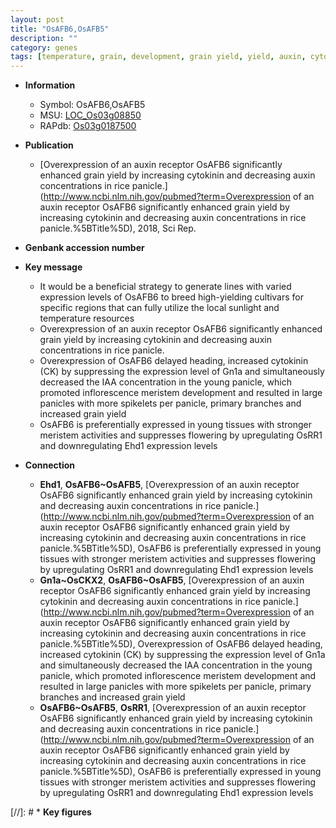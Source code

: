 ```yaml
---
layout: post
title: "OsAFB6,OsAFB5"
description: ""
category: genes
tags: [temperature, grain, development, grain yield, yield, auxin, cytokinin, meristem, inflorescence, iaa, IAA, spikelets per panicle]
---
```


* **Information**  
    + Symbol: OsAFB6,OsAFB5  
    + MSU: [LOC_Os03g08850](http://rice.uga.edu/cgi-bin/ORF_infopage.cgi?orf=LOC_Os03g08850)  
    + RAPdb: [Os03g0187500](https://rapdb.dna.affrc.go.jp/locus/?name=Os03g0187500)  

* **Publication**  
    + [Overexpression of an auxin receptor OsAFB6 significantly enhanced grain yield by increasing cytokinin and decreasing auxin concentrations in rice panicle.](http://www.ncbi.nlm.nih.gov/pubmed?term=Overexpression of an auxin receptor OsAFB6 significantly enhanced grain yield by increasing cytokinin and decreasing auxin concentrations in rice panicle.%5BTitle%5D), 2018, Sci Rep.

* **Genbank accession number**  

* **Key message**  
    + It would be a beneficial strategy to generate lines with varied expression levels of OsAFB6 to breed high-yielding cultivars for specific regions that can fully utilize the local sunlight and temperature resources
    + Overexpression of an auxin receptor OsAFB6 significantly enhanced grain yield by increasing cytokinin and decreasing auxin concentrations in rice panicle.
    + Overexpression of OsAFB6 delayed heading, increased cytokinin (CK) by suppressing the expression level of Gn1a and simultaneously decreased the IAA concentration in the young panicle, which promoted inflorescence meristem development and resulted in large panicles with more spikelets per panicle, primary branches and increased grain yield
    + OsAFB6 is preferentially expressed in young tissues with stronger meristem activities and suppresses flowering by upregulating OsRR1 and downregulating Ehd1 expression levels

* **Connection**  
    + __Ehd1__, __OsAFB6~OsAFB5__, [Overexpression of an auxin receptor OsAFB6 significantly enhanced grain yield by increasing cytokinin and decreasing auxin concentrations in rice panicle.](http://www.ncbi.nlm.nih.gov/pubmed?term=Overexpression of an auxin receptor OsAFB6 significantly enhanced grain yield by increasing cytokinin and decreasing auxin concentrations in rice panicle.%5BTitle%5D),  OsAFB6 is preferentially expressed in young tissues with stronger meristem activities and suppresses flowering by upregulating OsRR1 and downregulating Ehd1 expression levels
    + __Gn1a~OsCKX2__, __OsAFB6~OsAFB5__, [Overexpression of an auxin receptor OsAFB6 significantly enhanced grain yield by increasing cytokinin and decreasing auxin concentrations in rice panicle.](http://www.ncbi.nlm.nih.gov/pubmed?term=Overexpression of an auxin receptor OsAFB6 significantly enhanced grain yield by increasing cytokinin and decreasing auxin concentrations in rice panicle.%5BTitle%5D),  Overexpression of OsAFB6 delayed heading, increased cytokinin (CK) by suppressing the expression level of Gn1a and simultaneously decreased the IAA concentration in the young panicle, which promoted inflorescence meristem development and resulted in large panicles with more spikelets per panicle, primary branches and increased grain yield
    + __OsAFB6~OsAFB5__, __OsRR1__, [Overexpression of an auxin receptor OsAFB6 significantly enhanced grain yield by increasing cytokinin and decreasing auxin concentrations in rice panicle.](http://www.ncbi.nlm.nih.gov/pubmed?term=Overexpression of an auxin receptor OsAFB6 significantly enhanced grain yield by increasing cytokinin and decreasing auxin concentrations in rice panicle.%5BTitle%5D),  OsAFB6 is preferentially expressed in young tissues with stronger meristem activities and suppresses flowering by upregulating OsRR1 and downregulating Ehd1 expression levels

[//]: # * **Key figures**  


